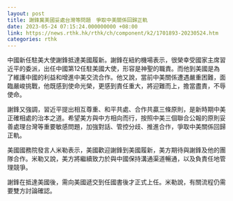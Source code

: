 ```yaml
---
layout: post
title: 謝鋒冀美國妥處台灣等問題　爭取中美關係回歸正軌
date: 2023-05-24 07:15:24.000000000 +08:00
link: https://news.rthk.hk/rthk/ch/component/k2/1701893-20230524.htm
categories: rthk
---
```


中國新任駐美大使謝鋒抵達美國履新。謝鋒在紐約機場表示，很榮幸受國家主席習近平的委派，出任中國第12任駐美國大使，形容是神聖的職責。而他到美國是為了維護中國的利益和增進中美交流合作。他又說，當前中美關係遭遇嚴重困難，面臨嚴峻挑戰，他既感到使命光榮，更感到責任重大，將迎難而上，擔當盡責，不辱使命。

謝鋒又強調，習近平提出相互尊重、和平共處、合作共贏三條原則，是新時期中美正確相處的治本之道。希望美方與中方相向而行，按照中美三個聯合公報的原則妥善處理台灣等重要敏感問題，加強對話、管控分歧、推進合作，爭取中美關係回歸正軌。

美國國務院發言人米勒表示，美國歡迎謝鋒到美國履新，美方期待與謝鋒及他的團隊合作。米勒又說，美方將繼續致力於與中國保持溝通渠道暢通，以及負責任地管理競爭。

謝鋒在抵達美國後，需向美國遞交到任國書後才正式上任。米勒說，有關流程仍需要雙方討論確認。
